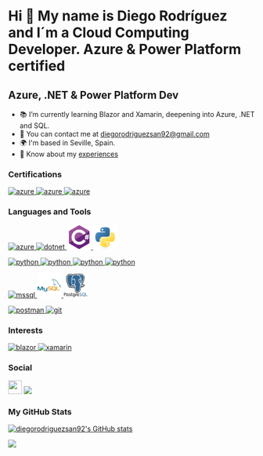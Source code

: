 Hi 👋 My name is Diego Rodríguez and I´m a Cloud Computing Developer. Azure & Power Platform certified
====

**Azure, .NET & Power Platform Dev**
---

* 📚  I’m currently learning Blazor and Xamarin, deepening into Azure, .NET and SQL.
* 📩  You can contact me at [diegorodriguezsan92@gmail.com](mailto:diegorodriguezsan92@gmail.com)
* 🌍  I'm based in Seville, Spain.
* 📌  Know about my [experiences](https://www.linkedin.com/in/diego-rodriguez-sanchez)

### Certifications
<p align="left"> <a href="https://learn.microsoft.com/es-es/certifications/azure-fundamentals/" target="_blank" rel="noreferrer"> <img src="https://www.cice.es/wp-content/uploads/2021/02/AZ-900-Microsoft-Certified-Azure-Fundamentals.png" alt="azure" width="130" height="130"/> </a>
<a align="left"> <a href="https://learn.microsoft.com/es-es/certifications/power-platform-fundamentals/" target="_blank" rel="noreferrer"> <img src="https://www.pue.es/Areas/Training/Resources/Images/Sections/Courses/Providers/Microsoft/Categories/PowerPlatform/CERT-Fundamentals-Power-Platform.png" alt="azure" width="130" height="130"/> </a>
<a align="left"> <a href="https://learn.microsoft.com/es-es/certifications/power-platform-app-maker/" target="_blank" rel="noreferrer"> <img src="https://christianabata.com/storage/2021/04/power-platform-app-maker-600x600-1.png" alt="azure" width="130" height="130"/> </a>

### Languages and Tools

<p align="left"> <a href="https://azure.microsoft.com/en-in/" target="_blank" rel="noreferrer"> <img src="https://upload.wikimedia.org/wikipedia/commons/thumb/f/fa/Microsoft_Azure.svg/1200px-Microsoft_Azure.svg.png" alt="azure" width="50" height="50"/> </a>
<a href="https://dotnet.microsoft.com/" target="_blank" rel="noreferrer"> <img src="https://upload.wikimedia.org/wikipedia/commons/thumb/7/7d/Microsoft_.NET_logo.svg/2048px-Microsoft_.NET_logo.svg.png" alt="dotnet" width="50" height="50"/> </a>
<a href="https://www.w3schools.com/cs/" target="_blank" rel="noreferrer"> <img src="https://raw.githubusercontent.com/devicons/devicon/master/icons/csharp/csharp-original.svg" alt="csharp" width="50" height="50"/> </a>
<a href="https://www.python.org" target="_blank" rel="noreferrer"> <img src="https://raw.githubusercontent.com/devicons/devicon/master/icons/python/python-original.svg" alt="python" width="50" height="50"/> </a>

<a href="https://powerbi.microsoft.com/" target="_blank" rel="noreferrer"> <img src="https://upload.wikimedia.org/wikipedia/commons/thumb/c/cf/New_Power_BI_Logo.svg/630px-New_Power_BI_Logo.svg.png" alt="python" width="50" height="50"/> </a>
<a href="https://powerautomate.microsoft.com/" target="_blank" rel="noreferrer"> <img src="https://img.icons8.com/fluency/250/microsoft-power-automate-2020.png" alt="python" width="50" height="50"/> </a>
<a href="https://powervirtualagents.microsoft.com/" target="_blank" rel="noreferrer"> <img src="https://summitbajracharya.com.np/wp-content/uploads/2020/10/virtual-agent-2020-icon.png" alt="python" width="50" height="50"/> </a>
<a href="https://powerapps.microsoft.com/" target="_blank" rel="noreferrer"> <img src="https://summitbajracharya.com.np/wp-content/uploads/2020/10/powerapp-2020-icon-1024x1024.png" alt="python" width="50" height="50"/> </a>

<a href="https://www.microsoft.com/en-us/sql-server" target="_blank" rel="noreferrer"> <img src="https://www.svgrepo.com/show/303229/microsoft-sql-server-logo.svg" alt="mssql" width="50" height="50"/> </a>
<a href="https://www.mysql.com/" target="_blank" rel="noreferrer"> <img src="https://raw.githubusercontent.com/devicons/devicon/master/icons/mysql/mysql-original-wordmark.svg" alt="mysql" width="50" height="50"/> </a>
<a href="https://www.postgresql.org" target="_blank" rel="noreferrer"> <img src="https://raw.githubusercontent.com/devicons/devicon/master/icons/postgresql/postgresql-original-wordmark.svg" alt="postgresql" width="50" height="50"/> </a>

<a href="https://postman.com" target="_blank" rel="noreferrer"> <img src="https://www.vectorlogo.zone/logos/getpostman/getpostman-icon.svg" alt="postman" width="50" height="50"/> </a>
<a href="https://git-scm.com/" target="_blank" rel="noreferrer"> <img src="https://www.vectorlogo.zone/logos/git-scm/git-scm-icon.svg" alt="git" width="50" height="50"/> </a>

### Interests

<a href="https://learn.microsoft.com/en-us/aspnet/core/blazor/?view=aspnetcore-6.0" target="_blank" rel="noreferrer"> <img src="https://upload.wikimedia.org/wikipedia/commons/d/d0/Blazor.png" alt="blazor" width="50" height="50"/> </a>
<a href="https://dotnet.microsoft.com/apps/xamarin" target="_blank" rel="noreferrer"> <img src="https://doyasolutions.com/images/xamarin-logo.png" alt="xamarin" width="50" height="50"/> </a> </p>

### Social

<a href="https://www.linkedin.com/in/diego-rodriguez-sanchez" target="_blank" rel="noreferrer"><img src="https://raw.githubusercontent.com/danielcranney/readme-generator/main/public/icons/socials/linkedin.svg" width="28" height="28" /></a> <a href="https://www.github.com/diegorodriguezsan92" target="_blank" rel="noreferrer"><img
src="https://img.shields.io/github/followers/diegorodriguezsan92?logo=github&style=for-the-badge&color=f97316&labelColor=312e81" /></a>

### My GitHub Stats

<a href="http://www.github.com/diegorodriguezsan92"><img src="https://github-readme-stats.vercel.app/api?username=diegorodriguezsan92&show_icons=true&hide=&count_private=true&title_color=3382ed&text_color=ffffff&icon_color=facc15&bg_color=000000&hide_border=true&show_icons=true" alt="diegorodriguezsan92's GitHub stats" /></a>

<a href="http://www.github.com/diegorodriguezsan92"><img src="https://github-readme-streak-stats.herokuapp.com/?user=diegorodriguezsan92&stroke=ffffff&background=000000&ring=3382ed&fire=3382ed&currStreakNum=ffffff&currStreakLabel=3382ed&sideNums=ffffff&sideLabels=ffffff&dates=ffffff&hide_border=true" /></a>
